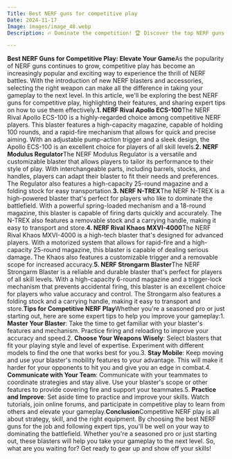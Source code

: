```yaml
---
Title: Best NERF guns for competitive play
Date: 2024-11-17
Image: images/image_48.webp
Description: 🔥 Dominate the competition! 🏆 Discover the top NERF guns designed for competitive play, with precision, range, and power! 💥  

---
```


**Best NERF Guns for Competitive Play: Elevate Your Game**As the popularity of NERF guns continues to grow, competitive play has become an increasingly popular and exciting way to experience the thrill of NERF battles. With the introduction of new NERF blasters and accessories, selecting the right weapon can make all the difference in taking your gameplay to the next level. In this article, we'll be exploring the best NERF guns for competitive play, highlighting their features, and sharing expert tips on how to use them effectively.**1. NERF Rival Apollo ECS-100**The NERF Rival Apollo ECS-100 is a highly-regarded choice among competitive NERF players. This blaster features a high-capacity magazine, capable of holding 100 rounds, and a rapid-fire mechanism that allows for quick and precise aiming. With an adjustable pump-action trigger and a sleek design, the Apollo ECS-100 is an excellent choice for players of all skill levels.**2. NERF Modulus Regulator**The NERF Modulus Regulator is a versatile and customizable blaster that allows players to tailor its performance to their style of play. With interchangeable parts, including barrels, stocks, and handles, players can adapt their blaster to fit their needs and preferences. The Regulator also features a high-capacity 25-round magazine and a folding stock for easy transportation.**3. NERF N-TREX**The NERF N-TREX is a high-powered blaster that's perfect for players who like to dominate the battlefield. With a powerful spring-loaded mechanism and a 18-round magazine, this blaster is capable of firing darts quickly and accurately. The N-TREX also features a removable stock and a carrying handle, making it easy to transport and store.**4. NERF Rival Khaos MXVI-4000**The NERF Rival Khaos MXVI-4000 is a high-tech blaster that's designed for advanced players. With a motorized system that allows for rapid-fire and a high-capacity 25-round magazine, this blaster is capable of dealing serious damage. The Khaos also features a customizable trigger and a removable scope for increased accuracy.**5. NERF Strongarm Blaster**The NERF Strongarm Blaster is a reliable and durable blaster that's perfect for players of all skill levels. With a high-capacity 6-round magazine and a trigger-lock mechanism that prevents accidental firing, this blaster is an excellent choice for players who value accuracy and control. The Strongarm also features a folding stock and a carrying handle, making it easy to transport and store.**Tips for Competitive NERF Play**Whether you're a seasoned pro or just starting out, here are some expert tips to help you improve your gameplay:1. **Master Your Blaster**: Take the time to get familiar with your blaster's features and mechanism. Practice firing and reloading to improve your accuracy and speed.2. **Choose Your Weapons Wisely**: Select blasters that fit your playing style and level of expertise. Experiment with different models to find the one that works best for you.3. **Stay Mobile**: Keep moving and use your blaster's mobility features to your advantage. This will make it harder for your opponents to hit you and give you an edge in combat.4. **Communicate with Your Team**: Communicate with your teammates to coordinate strategies and stay alive. Use your blaster's scope or other features to provide covering fire and support your teammates.5. **Practice and Improve**: Set aside time to practice and improve your skills. Watch tutorials, join online forums, and participate in competitive play to learn from others and elevate your gameplay.**Conclusion**Competitive NERF play is all about strategy, skill, and the right equipment. By choosing the best NERF guns for the job and following expert tips, you'll be well on your way to dominating the battlefield. Whether you're a seasoned pro or just starting out, these blasters will help you take your gameplay to the next level. So, what are you waiting for? Get ready to gear up and show off your skills! 
